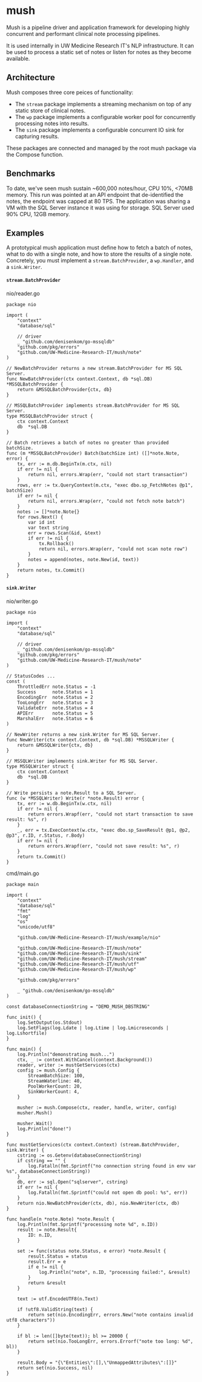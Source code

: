 # mush

Mush is a pipeline driver and application framework for developing highly concurrent and performant clinical note processing pipelines.

It is used internally in UW Medicine Research IT's NLP infrastructure. It can be used to process a static set of notes or listen for notes as they become available.

## Architecture
Mush composes three core peices of functionality:
- The `stream` package implements a streaming mechanism on top of any static store of clinical notes.
- The `wp` package implements a configurable worker pool for concurrently processing notes into results.
- The `sink` package implements a configurable concurrent IO sink for capturing results.

These packages are connected and managed by the root mush package via the Compose function.

## Benchmarks
To date, we've seen mush sustain ~600,000 notes/hour, CPU 10%, <70MB memory. This run was pointed at an API endpoint that de-identified the notes, the endpoint was capped at 80 TPS. The application was sharing a VM with the SQL Server instance it was using for storage. SQL Server used 90% CPU, 12GB memory.

## Examples
A prototypical mush application must define how to fetch a batch of notes, what to do with a single note, and how to store the results of a single note. Concretely, you must implement a `stream.BatchProvider`, a `wp.Handler`, and a `sink.Writer`.

#### `stream.BatchProvider`
nio/reader.go
```
package nio

import (
	"context"
	"database/sql"

	// driver
	_ "github.com/denisenkom/go-mssqldb"
	"github.com/pkg/errors"
	"github.com/UW-Medicine-Research-IT/mush/note"
)

// NewBatchProvider returns a new stream.BatchProvider for MS SQL Server.
func NewBatchProvider(ctx context.Context, db *sql.DB) *MSSQLBatchProvider {
	return &MSSQLBatchProvider{ctx, db}
}

// MSSQLBatchProvider implements stream.BatchProvider for MS SQL Server.
type MSSQLBatchProvider struct {
	ctx context.Context
	db  *sql.DB
}

// Batch retrieves a batch of notes no greater than provided batchSize.
func (m *MSSQLBatchProvider) Batch(batchSize int) ([]*note.Note, error) {
	tx, err := m.db.BeginTx(m.ctx, nil)
	if err != nil {
		return nil, errors.Wrap(err, "could not start transaction")
	}
	rows, err := tx.QueryContext(m.ctx, "exec dbo.sp_FetchNotes @p1", batchSize)
	if err != nil {
		return nil, errors.Wrap(err, "could not fetch note batch")
	}
	notes := []*note.Note{}
	for rows.Next() {
		var id int
		var text string
		err = rows.Scan(&id, &text)
		if err != nil {
			tx.Rollback()
			return nil, errors.Wrap(err, "could not scan note row")
		}
		notes = append(notes, note.New(id, text))
	}
	return notes, tx.Commit()
}
```

#### `sink.Writer`
nio/writer.go
```
package nio

import (
	"context"
	"database/sql"

	// driver
	_ "github.com/denisenkom/go-mssqldb"
	"github.com/pkg/errors"
	"github.com/UW-Medicine-Research-IT/mush/note"
)

// StatusCodes ...
const (
	ThrottledErr note.Status = -1
	Success      note.Status = 1
	EncodingErr  note.Status = 2
	TooLongErr   note.Status = 3
	ValidateErr  note.Status = 4
	APIErr       note.Status = 5
	MarshalErr   note.Status = 6
)

// NewWriter returns a new sink.Writer for MS SQL Server.
func NewWriter(ctx context.Context, db *sql.DB) *MSSQLWriter {
	return &MSSQLWriter{ctx, db}
}

// MSSQLWriter implements sink.Writer for MS SQL Server.
type MSSQLWriter struct {
	ctx context.Context
	db  *sql.DB
}

// Write persists a note.Result to a SQL Server.
func (w *MSSQLWriter) Write(r *note.Result) error {
	tx, err := w.db.BeginTx(w.ctx, nil)
	if err != nil {
		return errors.Wrapf(err, "could not start transaction to save result: %s", r)
	}
	_, err = tx.ExecContext(w.ctx, "exec dbo.sp_SaveResult @p1, @p2, @p3", r.ID, r.Status, r.Body)
	if err != nil {
		return errors.Wrapf(err, "could not save result: %s", r)
	}
	return tx.Commit()
}
```

cmd/main.go
```
package main

import (
	"context"
	"database/sql"
	"fmt"
	"log"
	"os"
	"unicode/utf8"

	"github.com/UW-Medicine-Research-IT/mush/example/nio"

	"github.com/UW-Medicine-Research-IT/mush/note"
	"github.com/UW-Medicine-Research-IT/mush/sink"
	"github.com/UW-Medicine-Research-IT/mush/stream"
	"github.com/UW-Medicine-Research-IT/mush/utf"
	"github.com/UW-Medicine-Research-IT/mush/wp"

	"github.com/pkg/errors"

	_ "github.com/denisenkom/go-mssqldb"
)

const databaseConnectionString = "DEMO_MUSH_DBSTRING"

func init() {
    log.SetOutput(os.Stdout)
    log.SetFlags(log.Ldate | log.Ltime | log.Lmicroseconds | log.Lshortfile)
}

func main() {
    log.Println("demonstrating mush...")
    ctx, _ := context.WithCancel(context.Background())
    reader, writer := mustGetServices(ctx)
    config := mush.Config {
        StreamBatchSize: 100,
        StreamWaterline: 40,
        PoolWorkerCount: 20,
        SinkWorkerCount: 4,
    }

    musher := mush.Compose(ctx, reader, handle, writer, config)
    musher.Mush()

    musher.Wait()
    log.Println("done!")
}

func mustGetServices(ctx context.Context) (stream.BatchProvider, sink.Writer) {
	cstring := os.Getenv(databaseConnectionString)
	if cstring == "" {
		log.Fatalln(fmt.Sprintf("no connection string found in env var %s", databaseConnectionString))
	}
	db, err := sql.Open("sqlserver", cstring)
	if err != nil {
		log.Fatalln(fmt.Sprintf("could not open db pool: %s", err))
	}
	return nio.NewBatchProvider(ctx, db), nio.NewWriter(ctx, db)
}

func handle(n *note.Note) *note.Result {
	log.Println(fmt.Sprintf("processing note %d", n.ID))
	result := note.Result{
		ID: n.ID,
	}

	set := func(status note.Status, e error) *note.Result {
		result.Status = status
		result.Err = e
		if e != nil {
			log.Println("note", n.ID, "processing failed:", &result)
		}
		return &result
	}

	text := utf.EncodeUTF8(n.Text)

	if !utf8.ValidString(text) {
		return set(nio.EncodingErr, errors.New("note contains invalid utf8 characters"))
	}

	if bl := len([]byte(text)); bl >= 20000 {
		return set(nio.TooLongErr, errors.Errorf("note too long: %d", bl))
	}

	result.Body = "{\"Entities\":[],\"UnmappedAttributes\":[]}"
	return set(nio.Success, nil)
}
```